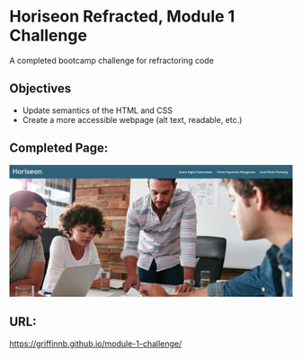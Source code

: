 # Horiseon Refracted, Module 1 Challenge
A completed bootcamp challenge for refractoring code

## Objectives
* Update semantics of the HTML and CSS 
* Create a more accessible webpage (alt text, readable, etc.)


## Completed Page:
![Screenshot of Webpage](assets/images/Screenshot-webpage.png?raw=true "Screenshot")

## URL:
https://griffinnb.github.io/module-1-challenge/ 

